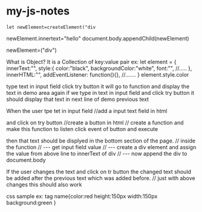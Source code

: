 # my-js-notes
    let newElement=createElement("div
  newElement.innertext="hello"
  document.body.appendChild(newElement)
  
  newElement=("div")
  
  
  What is Object?
  It is a Collection of key:value pair
  ex: let element = {
    innerText:"",
    style:{
        color:"black",
        backgroundColor:"white",
        font:"",
        //.....
    },
    innerHTML:"",
    addEventListener: function(){},
    //.......
}
element.style.color

type text in input field click try button it will go to function and display the text in demo area
again if we type in text in input field and click try button it should display that text in next line of demo previous text

When the user tpe tet in input field 
//add a input text field in html

and click on try button
//create a button in html
// create a function and make this function to listen click event of button and execute

then that text should be displyed in the bottom section of the page.
// inside the function 
// --- get input field value
// --- create a div element and assign the value from above line to innerText of div
// --- now append the div to document.body

If the user changes the text and click on tr button the changed text should be added after the previous text which was added before.
// just with above changes this should also work


css sample ex:
tag name{color:red
         height:150px
         width:150px
         background:green
}
